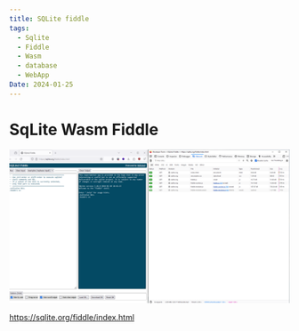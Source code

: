 ```yaml
---
title: SQLite fiddle
tags:
  - Sqlite
  - Fiddle
  - Wasm
  - database
  - WebApp
Date: 2024-01-25
---
```


# SqLite Wasm Fiddle


![](../_asset/2024-01-25_sqlitefiddlewasm_image_1.png)

<https://sqlite.org/fiddle/index.html>